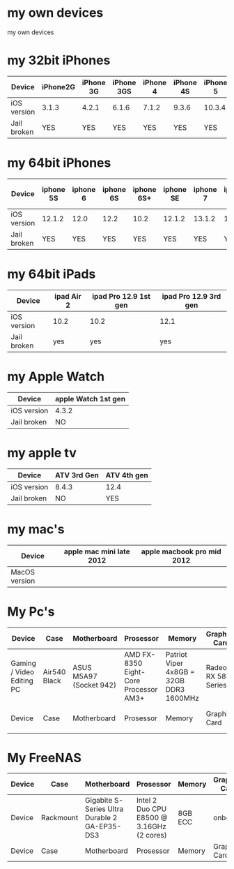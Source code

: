 # my own devices
my own devices

# my 32bit iPhones
| Device      | iPhone2G | iPhone 3G | iPhone 3GS| iPhone 4 | iPhone 4S | iPhone 5 | iPhone 5C | 
| ---------- | ---------- | ---------- | ---------- | ---------- | ---------- | ---------- |---------- |
| iOS version | 3.1.3 | 4.2.1 |6.1.6 | 7.1.2 | 9.3.6 | 10.3.4 | 10.3.3 | 
| Jail broken | YES | YES | YES | YES | YES | YES | YES |


# my 64bit iPhones
| Device | iphone 5S | iphone 6 | iphone 6S | iphone 6S+ | iphone SE |iphone 7 | iphone 8+ | iphone 11 Pro Max |
| ---------- | ---------- | ---------- | ---------- | ---------- | ---------- | ---------- |---------- |---------- |
| iOS version | 12.1.2 | 12.0 | 12.2 |  10.2| 12.1.2 | 13.1.2 | 11.0 |13.0 |
| Jail broken | YES | YES | YES | YES | YES |YES | YES |  NO |


# my 64bit iPads
| Device | ipad Air 2 | ipad Pro 12.9 1st gen | ipad Pro 12.9 3rd gen |
| ---------- | ---------- | ---------- | ---------- | 
| iOS version | 10.2 | 10.2 | 12.1 | 
| Jail broken | yes | yes | yes | 


# my Apple Watch
| Device | apple Watch 1st gen | 
| ---------- | ---------- | 
| iOS version | 4.3.2 |  
| Jail broken | NO |  


# my apple tv
| Device | ATV 3rd Gen | ATV 4th gen | 
| ---------- | ---------- | ---------- |  
| iOS version | 8.4.3 | 12.4 |  
| Jail broken | NO | YES |   


# my mac's
| Device | apple mac mini late 2012  | apple macbook pro mid 2012 | 
| ---------- | ---------- | ---------- |  
| MacOS version |  |  |  


# My Pc's
| Device | Case | Motherboard  | Prosessor | Memory | Graphics Card | CPU Cooling | PSU | SSD | HDD | OS |
| ---------- | ---------- | ----------  | ---------- | ---------- | ---------- | ---------- | ---------- | ---------- | ---------- |---------- |
| Gaming / Video Editing PC  | Air540 Black | ASUS M5A97 (Socket 942) | AMD FX-8350 Eight-Core Processor AM3+| Patriot Viper 4x8GB = 32GB DDR3 1600MHz | Radeon RX 580 Series | CorseAir H80I V2 | PSU | SanDisk Ultra 3D 500GB | WestenDigital 500GB | Windows 10 Pro 64-bit |
| Device | Case | Motherboard  | Prosessor | Memory | Graphics Card |---------- | PSU | SSD | HDD | Windows 10 Pro 64-bit |


# My FreeNAS
| Device | Case | Motherboard  | Prosessor | Memory | Graphics Card | CPU Cooling | PSU | SSD | HDD | OS |
| ---------- | ---------- | ----------  | ---------- | ---------- | ---------- | ---------- | ---------- | ---------- | ---------- |---------- |
| Device | Rackmount | Gigabite S-Series Ultra Durable 2 GA-EP35-DS3  | Intel 2 Duo CPU E8500 @ 3.16GHz (2 cores) | 8GB ECC| onboard | Stock Cooler | PSU | 32GB USB | 15x4TB | 11.2.U7 |
| Device | Case | Motherboard  | Prosessor | Memory | Graphics Card |---------- | PSU | SSD | HDD | HDD |


